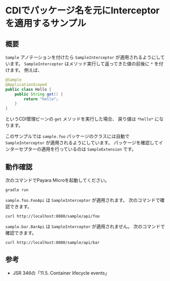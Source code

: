 # CDIでパッケージ名を元にInterceptorを適用するサンプル

## 概要

`Sample` アノテーションを付けたら `SampleInterceptor` が適用されるようにしています。
`SampleInterceptor` はメソッド実行して返ってきた値の前後に `*` を付けます。
例えば、

```java
@Sample
@ApplicationScoped
public class Hello {
    public String get() {
        return "hello";
    }
}
```

というCDI管理ビーンの `get` メソッドを実行した場合、
戻り値は `*hello*` になります。

このサンプルでは `sample.foo` パッケージのクラスには自動で `SampleInterceptor` が適用されるようにしています。
パッケージを確認してインターセプターの適用を行っているのは `SampleExtension` です。

## 動作確認

次のコマンドでPayara Microを起動してください。

```
gradle run
```

`sample.foo.FooApi` は `SampleInterceptor` が適用されます。
次のコマンドで確認できます。

```
curl http://localhost:8080/sample/api/foo
```

`sample.bar.BarApi` は `SampleInterceptor` が適用されません。
次のコマンドで確認できます。

```
curl http://localhost:8080/sample/api/bar
```

## 参考

* JSR 346の「11.5. Container lifecycle events」
